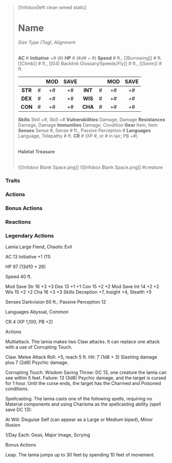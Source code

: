 > [!infobox|left clean wmed static]
> # Name
> *Size Type (Tag), Alignment*
> 
> | |
> | - |
> **AC** # **Initiative** +# (#)
> **HP** # (#d# + #)
> **Speed** # ft., [[Burrowing]] # ft. [[Climb]] # ft., [[04) Backlink Glossary/Speeds/Fly]] # ft., [[Swim]] # ft.
> 
> | | | MOD | SAVE | | | MOD | SAVE |
> | :-: | :-: | :-: | :-: | :-: | :-: | :-: | :-: |
> | **STR** | # | +# | +# | **INT** | # | +# | +# | 
> | **DEX** | # | +# | +# | **WIS** | # | +# | +# |
> | **CON** | # | +# | +# | **CHA** | # | +# | +# |
> **Skills** Skill +#, Skill +#
> **Vulnerabilities** Damage, Damage
> **Resistances** Damage, Damage
> **Immunities** Damage; Condition
> **Gear** Item, Item
> **Senses** Sense #, Sense # ft., Passive Perception #
> **Languages** Language, Telepathy # ft.
> **CR** # (XP #, or # in lair; PB +#)
>
> | |
> | - |
> **Habitat**
> **Treasure**
> 
> | |
> | - |
> ![[Infobox Blank Space.png]]
> ![[Infobox Blank Space.png]]
> #creature 


### Traits
### Actions
### Bonus Actions
### Reactions
### Legendary Actions
Lamia
Large Fiend, Chaotic Evil

AC 13 Initiative +1 (11)

HP 97 (13d10 + 26)

Speed 40 ft.

Mod	Save
Str	16	+3	+3
Dex	13	+1	+1
Con	15	+2	+2
Mod	Save
Int	14	+2	+2
Wis	15	+2	+2
Cha	16	+3	+3
Skills Deception +7, Insight +4, Stealth +5

Senses Darkvision 60 ft.; Passive Perception 12

Languages Abyssal, Common

CR 4 (XP 1,100; PB +2)

Actions

Multiattack. The lamia makes two Claw attacks. It can replace one attack with a use of Corrupting Touch.

Claw. Melee Attack Roll: +5, reach 5 ft. Hit: 7 (1d8 + 3) Slashing damage plus 7 (2d6) Psychic damage.

Corrupting Touch. Wisdom Saving Throw: DC 13, one creature the lamia can see within 5 feet. Failure: 13 (3d8) Psychic damage, and the target is cursed for 1 hour. Until the curse ends, the target has the Charmed and Poisoned conditions.

Spellcasting. The lamia casts one of the following spells, requiring no Material components and using Charisma as the spellcasting ability (spell save DC 13):

At Will: Disguise Self (can appear as a Large or Medium biped), Minor Illusion

1/Day Each: Geas, Major Image, Scrying

Bonus Actions

Leap. The lamia jumps up to 30 feet by spending 10 feet of movement.